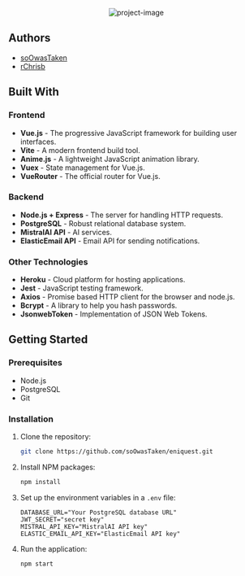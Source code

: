 <p align="center"><img src="https://socialify.git.ci/soOwasTaken/Eniquest/image?description=1&amp;font=Raleway&amp;forks=1&amp;issues=1&amp;logo=https%3A%2F%2Fi.imgur.com%2F5IDVzcn.png&amp;name=1&amp;pattern=Plus&amp;pulls=1&amp;stargazers=1&amp;theme=Dark" alt="project-image"></p>

## Authors

- [soOwasTaken](https://github.com/soOwasTaken)
- [rChrisb](https://github.com/rchrisb)

## Built With

### Frontend
- **Vue.js** - The progressive JavaScript framework for building user interfaces.
- **Vite** - A modern frontend build tool.
- **Anime.js** - A lightweight JavaScript animation library.
- **Vuex** - State management for Vue.js.
- **VueRouter** - The official router for Vue.js.

### Backend
- **Node.js + Express** - The server for handling HTTP requests.
- **PostgreSQL** - Robust relational database system.
- **MistralAI API** - AI services.
- **ElasticEmail API** - Email API for sending notifications.

### Other Technologies
- **Heroku** - Cloud platform for hosting applications.
- **Jest** - JavaScript testing framework.
- **Axios** - Promise based HTTP client for the browser and node.js.
- **Bcrypt** - A library to help you hash passwords.
- **JsonwebToken** - Implementation of JSON Web Tokens.

## Getting Started

### Prerequisites

- Node.js
- PostgreSQL
- Git

### Installation

1. Clone the repository:
   ```bash
   git clone https://github.com/soOwasTaken/eniquest.git
   ```
2. Install NPM packages:
   ```bash
   npm install
   ```
3. Set up the environment variables in a `.env` file:
   ```plaintext
   DATABASE_URL="Your PostgreSQL database URL"
   JWT_SECRET="secret key"
   MISTRAL_API_KEY="MistralAI API key"
   ELASTIC_EMAIL_API_KEY="ElasticEmail API key"
   ```
4. Run the application:
   ```bash
   npm start
   ```

